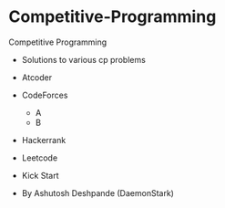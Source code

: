 # Competitive-Programming

Competitive Programming

- Solutions to various cp problems

- Atcoder
- CodeForces
  - A
  - B
- Hackerrank
- Leetcode
- Kick Start

- By Ashutosh Deshpande (DaemonStark)
